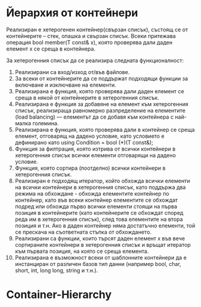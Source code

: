 # Йерархия от контейнери

Реализиран е хетерогенен контейнер(свързан списък), състоящ се от  контейнерите – стек, опашка и свързан списък. Всеки притежава операция bool member(T const& x), която проверява дали даден елемент x се среща в контейнера. 

За хетерогенния списък да се реализира следната функционалност:

1.	Реализирани са вход/изход от/във файлове.
2.	За всеки от контейнерите да се поддържат подходящи функции за включване и изключване на елементи.
3.	Реализирана е функция, която проверява дали даден елемент се среща в някой от контейнерите в хетерогенния списък.
4.	Реализирана е функция за добавяне на елемент към хетерогенния списък, реализираща равномерно разпределение на елементите (load balancing) — елементът да се добавя към контейнера с най-малка големина.
5.	Реализирана е функция, която проверява дали в контейнер се среща елемент, отговарящ на  дадено условие, като условието е дефинирано като using Condition = bool (*)(T const&);
6.	Функция за филтрация, която изтрива от всички контейнери в хетерогенния списък всички елементи отговарящи на дадено условие.
7.	Функция, която сортира (поотделно) всички контейнери в хетерогенния списък. 
8.	Реализиран е подходящ итератор, който обхожда всички елементи на всички контейнери в хетерогенния списък, като поддържа два режима на обхождане - обхожда елементите контейнер по контейнер, като във всеки контейнер елементите се обхождат подред или обхожда първо всички елементи стоящи на първа позиция в контейнерите (като контейнерите се обхождат според реда им в хетерогенния списък), след това елементите на втора позиция и т.н. Ако в даден контейнер няма достатъчно елементи, той се прескача на съответната стъпка от обхождането. 
9.	Реализирани са функции, които търсят даден елемент x във вече сортираните контейнери в хетерогенния списък и връщат итератор към първата позиция, на която се среща елемента.
11.	Реализирана е  възможност всеки от шаблонните контейнери да е инстанциран от различен базов тип данни (например bool, char, short, int, long long, string и т.н.).

# Container-Hierarchy
